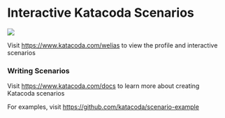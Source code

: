 # Interactive Katacoda Scenarios

[![](http://shields.katacoda.com/katacoda/welias/count.svg)](https://www.katacoda.com/welias "Get your profile on Katacoda.com")

Visit https://www.katacoda.com/welias to view the profile and interactive scenarios

### Writing Scenarios
Visit https://www.katacoda.com/docs to learn more about creating Katacoda scenarios

For examples, visit https://github.com/katacoda/scenario-example
